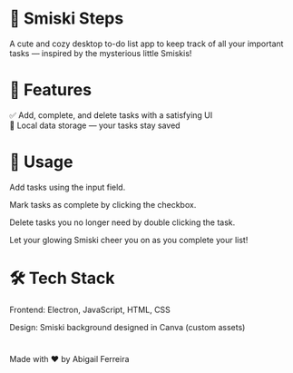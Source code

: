 # 🌟 Smiski Steps 

A cute and cozy desktop to-do list app to keep track of all your important tasks — inspired by the mysterious little Smiskis! 


<h1>🎯 Features</h1>

✅ Add, complete, and delete tasks with a satisfying UI <br>
💾 Local data storage — your tasks stay saved <br>

<h1>🚀 Usage</h1>

Add tasks using the input field.

Mark tasks as complete by clicking the checkbox.

Delete tasks you no longer need by double clicking the task.

Let your glowing Smiski cheer you on as you complete your list!


<h1>🛠️ Tech Stack</h1>

Frontend: Electron, JavaScript, HTML, CSS

Design: Smiski background designed in Canva (custom assets)

<h1></h1>

Made with ❤️ by Abigail Ferreira


